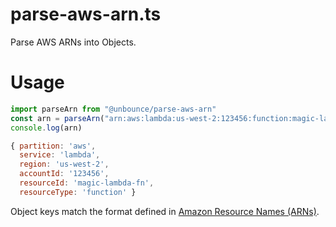 # parse-aws-arn.ts
Parse AWS ARNs into Objects.

# Usage

``` js
import parseArn from "@unbounce/parse-aws-arn"
const arn = parseArn("arn:aws:lambda:us-west-2:123456:function:magic-lambda-fn")
console.log(arn)

{ partition: 'aws',
  service: 'lambda',
  region: 'us-west-2',
  accountId: '123456',
  resourceId: 'magic-lambda-fn',
  resourceType: 'function' }
```

Object keys match the format defined in [Amazon Resource Names (ARNs)](https://docs.aws.amazon.com/general/latest/gr/aws-arns-and-namespaces.html).
